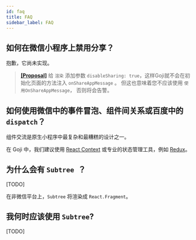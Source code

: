 ```yaml
---
id: faq
title: FAQ
sidebar_label: FAQ
---
```


## 如何在微信小程序上禁用分享？

抱歉，它尚未实现。

> **[[Proposal]](https://app.asana.com/0/1147595010451657/1147595010451671)**  给 `渲染` 添加参数 `disableSharing: true`，这样Goji就不会在初始化页面的方法注入 `onShareAppMessage` 。 但这也意味着您不应该使用  `使用OnShareAppMessage`， 否则将会告警。

## 如何使用微信中的事件冒泡、组件间关系或百度中的 `dispatch`？

组件交流是原生小程序中最复杂和最糟糕的设计之一。

在 Goji 中，我们建议使用 [React Context](https://reactjs.org/docs/context.html) 或专业的状态管理工具，例如 [Redux](https://redux.js.org/)。

## 为什么会有 `Subtree `？

[TODO]

在非微信平台上，`Subtree` 将渲染成 `React.Fragment`。

## 我何时应该使用 ` Subtree `?

[TODO]
